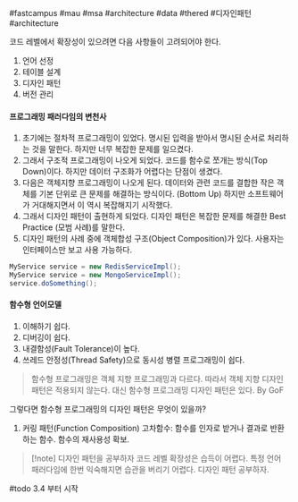 #fastcampus #mau #msa #architecture #data #thered #디자인패턴 #architecture 

코드 레벨에서 확장성이 있으려면 다음 사항들이 고려되어야 한다.
1. 언어 선정
2. 테이블 설계
3. 디자인 패턴
4. 버전 관리

#### 프로그래밍 패러다임의 변천사
1. 초기에는 절차적 프로그래밍이 있었다. 명시된 입력을 받아서 명시된 순서로 처리하는 것을 말한다. 하지만 너무 복잡한 문제를 일으켰다.
2. 그래서 구조적 프로그래밍이 나오게 되었다. 코드를 함수로 쪼개는 방식(Top Down)이다. 하지만 데이터 구조화가 어렵다는 단점이 생겼다.
3. 다음은 객체지향 프로그래밍이 나오게 된다. 데이터와 관련 코드를 결합한 작은 객체를 기본 단위로 큰 문제를 해결하는 방식이다. (Bottom Up) 하지만 소프트웨어가 거대해지면서 이 역시 복잡해지기 시작했다.
4. 그래서 디자인 패턴이 출현하게 되었다. 디자인 패턴은 복잡한 문제를 해결한 Best Practice (모범 사례)를 말한다.
5. 디자인 패턴의 사례 중에 객체합성 구조(Object Composition)가 있다. 사용자는 인터페이스만 보고 사용 가능하다.

```java
MyService service = new RedisServiceImpl();
MyService service = new MongoServiceImpl();
service.doSomething();
```

#### 함수형 언어모델
1. 이해하기 쉽다.
2. 디버깅이 쉽다.
3. 내결함성(Fault Tolerance)이 높다.
4. 쓰레드 안정성(Thread Safety)으로 동시성 병렬 프로그래밍이 쉽다.

> 함수형 프로그래밍은 객체 지향 프로그래밍과 다르다. 따라서 객체 지향 디자인 패턴은 적용되지 않는다. 대신 함수형 프로그래밍 디자인 패턴은 있다.
> By GoF

그렇다면 함수형 프로그래밍의 디자인 패턴은 무엇이 있을까?

1. 커링 패턴(Function Composition)
고차함수: 함수를 인자로 받거나 결과로 반환하는 함수. 함수의 재사용성 확보.

> [!note] 디자인 패턴을 공부하자
> 코드 레벨 확장성은 습득이 어렵다. 특정 언어 패러다임에 한번 익숙해지면 습관을 버리기 어렵다. 디자인 패턴 공부하자.

#todo 
3.4 부터 시작